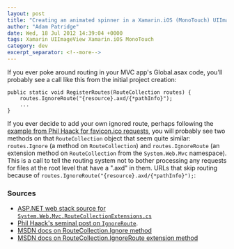 ```yaml
---
layout: post
title: "Creating an animated spinner in a Xamarin.iOS (MonoTouch) UIImageView"
author: "Adam Patridge"
date: Wed, 18 Jul 2012 14:39:04 +0000
tags: Xamarin UIImageView Xamarin.iOS MonoTouch
category: dev
excerpt_separator: <!--more-->
---
```


If you ever poke around routing in your MVC app's Global.asax code, you'll probably see a call like this from the initial project creation:

    public static void RegisterRoutes(RouteCollection routes) {
        routes.IgnoreRoute("{resource}.axd/{*pathInfo}");
        ...
    }

If you ever decide to add your own ignored route, perhaps following the [example from Phil Haack for favicon.ico requests](http://haacked.com/archive/2008/07/14/make-routing-ignore-requests-for-a-file-extension.aspx), you will probably see two methods on that `RouteCollection` object that seem quite similar: `routes.Ignore` (a method on `RouteCollection`) and `routes.IgnoreRoute` (an extension method on `RouteCollection` from the `System.Web.Mvc` namespace).
This is a call to tell the routing system not to bother processing any requests for files at the root level that have a ".axd" in them. URLs that skip routing because of `routes.IgnoreRoute("{resource}.axd/{*pathInfo}");`:

<!--more-->

### Sources

* [ASP.NET web stack source for `System.Web.Mvc.RouteCollectionExtensions.cs`](http://aspnetwebstack.codeplex.com/SourceControl/changeset/view/44b53cd4dd84#src%2fSystem.Web.Mvc%2fRouteCollectionExtensions.cs)
* [Phil Haack's seminal post on `IgnoreRoute`](http://haacked.com/archive/2008/07/14/make-routing-ignore-requests-for-a-file-extension.aspx).
* [MSDN docs on RouteCollection.Ignore method](http://msdn.microsoft.com/en-us/library/dd992982.aspx)
* [MSDN docs on RouteCollection.IgnoreRoute extension method](http://msdn.microsoft.com/en-us/library/dd470170.aspx)
